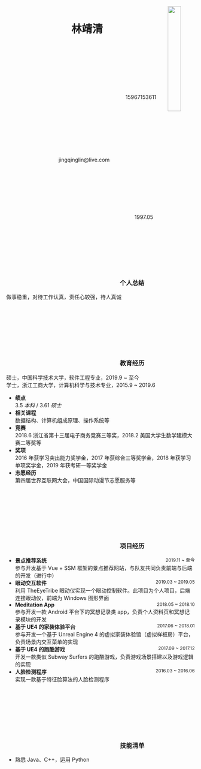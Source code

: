 <style>
    .app-nav, .search {
        display: none;
    }
    #main {
        margin-top: -50px;
    }
</style>

<script>
    var text = Docsify.dom.find('.app-name-link');
    text.innerText = "\nJingqing's Resume\n";
    var title = Docsify.dom.find('title');
    title.innerText = "Jingqing's Resume";
</script>

<div style="display: grid;grid-template-columns: 6fr 1fr;">
    <div>
        <center>
            <h1>林靖清</h1>
            <div>
                <span>
                    <svg class="icon" aria-hidden="true">
                        <use xlink:href="#icon-dianhua"></use>
                    </svg>
                    15967153611
                </span>
                &nbsp;&nbsp;&nbsp;
                <span>
                    <svg class="icon" aria-hidden="true" onclick="window.open('mailto:jingqinglin@live.com');"
                        style="cursor: pointer">
                        <use xlink:href="#icon-youxiang"></use>
                    </svg>
                    jingqinglin@live.com
                </span>
                &nbsp;&nbsp;&nbsp;
                <span>
                    <svg class="icon" aria-hidden="true">
                        <use xlink:href="#icon-chusheng"></use>
                    </svg>
                    1997.05
                </span>
            </div>
            <div class="post">
            </div>
        </center>
    </div>
    <div>
        <img src="resume/_images/Avatar.jpg" width=70%>
    </div>
</div>


###  <svg class="icon" aria-hidden="true"><use xlink:href="#icon-tips"></use></svg> 个人总结

做事稳重，对待工作认真，责任心较强，待人真诚

### <svg class="icon" aria-hidden="true"><use xlink:href="#icon-jiaoyu"></use></svg> 教育经历

硕士，中国科学技术大学，软件工程专业，2019.9 ~ 至今  
学士，浙江工商大学，计算机科学与技术专业，2015.9 ~ 2019.6

- **绩点**  
    3.5 *本科* / 3.61 *硕士*
- **相关课程**  
    数据结构、计算机组成原理、操作系统等
- **竞赛**  
    2018.6 浙江省第十三届电子商务竞赛三等奖，2018.2 美国大学生数学建模大赛二等奖等
- **奖项**  
    2016 年获学习突出能力奖学金，2017 年获综合三等奖学金，2018 年获学习单项奖学金，2019 年获考研一等奖学金
- **志愿经历**  
    第四届世界互联网大会，中国国际动漫节志愿服务等

### <svg class="icon" aria-hidden="true"><use xlink:href="#icon-xiangmu"></use></svg> 项目经历

- **景点推荐系统**<div style="float: right;font-size: 12px">2019.11 ~ 至今</div>  
  参与开发基于 Vue + SSM 框架的景点推荐网站，与队友共同负责前端与后端的开发（进行中）
- **眼动交互软件**<div style="float: right;font-size: 12px">2019.03 ~ 2019.05</div>  
  利用 TheEyeTribe 眼动仪实现一个眼动控制软件。此项目为个人项目，后端连接眼动仪，前端为 Windows 图形界面
- **Meditation App**<div style="float: right;font-size: 12px">2018.05 ~ 2018.10</div>  
  参与开发一款 Android 平台下的冥想记录类 app，负责个人资料页和冥想记录模块的开发
- **基于 UE4 的家装体验平台**<div style="float: right;font-size: 12px">2017.06 ~ 2018.01</div>  
  参与开发一个基于 Unreal Engine 4 的虚拟家装体验馆（虚拟样板房）平台，负责场景内交互菜单的实现
- **基于 UE4 的跑酷游戏**<div style="float: right;font-size: 12px">2017.09 ~ 2017.12</div>  
  开发一款类似 Subway Surfers 的跑酷游戏，负责游戏场景搭建以及游戏逻辑的实现
- **人脸检测程序**<div style="float: right;font-size: 12px">2016.03 ~ 2016.06</div>  
  实现一款基于特征脸算法的人脸检测程序

### <svg class="icon" aria-hidden="true"><use xlink:href="#icon-ziyuan"></use></svg> 技能清单

- 熟悉 Java、C++，运用 Python